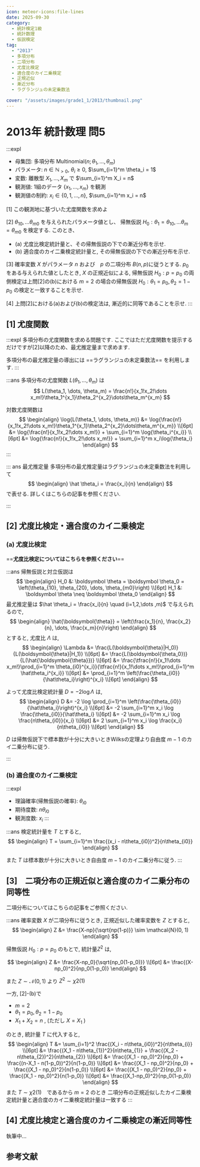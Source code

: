 ```yaml
---
icon: meteor-icons:file-lines
date: 2025-09-30
category:
  - 統計検定1級
  - 統計数理
  - 仮説検定
tag:
  - "2013"
  - 多項分布
  - 二項分布
  - 尤度比検定
  - 適合度のカイ二乗検定
  - 正規近似
  - 漸近分布
  - ラグランジュの未定乗数法

cover: "/assets/images/grade1_1/2013/thumbnail.png" 
---
```


<!-- more -->

# 2013年 統計数理 問5

<AffiliateBook id="kakomon1213"/>

:::expl
- 母集団: 多項分布 $\mathrm{Multinomial}(n;\,\theta_1,\dots,\theta_m)$
- パラメータ: $n \in \mathbb{N}_{>0}$, $\theta_i \ge 0$, $\sum_{i=1}^m \theta_i = 1$
- 変数: 離散型 $X_1,\dots,X_m$ で $\sum_{i=1}^m X_i = n$
- 観測値: 1組のデータ $\{x_1,\dots,x_m\}$ を観測
- 観測値の制約: $x_i \in \{0,1,\dots,n\}$, $\sum_{i=1}^m x_i = n$


[1] この観測地に基づいた尤度関数を求めよ

[2] $\theta_{10}, \dots \theta_{m0}$ を与えられたパラメータ値とし、
帰無仮説 $H_0:\theta_1 = \theta_{10}, \dots \theta_m = \theta_{m0}$ を検定する. このとき、

- (a) 尤度比検定統計量と、その帰無仮説の下での漸近分布を示せ.
- (b) 適合度のカイ二乗検定統計量と, その帰無仮説の下での漸近分布を示せ.

[3] 確率変数 $X$ がパラメータ $n$ および　$p$ の二項分布 $B(n, p)$に従うとする. $p_0$ をある与えられた値としたとき, 
$X$ の正規近似による, 帰無仮説 $H_0: p = p_0$ の両側検定は上問[2]の(b)における $m=2$ の場合の帰無仮説 $H_0: \theta_1 = p_0, \theta_2 = 1 - p_0$ の検定と一致することを示せ.

[4] 上問[2]における(a)および(b)の検定法は, 漸近的に同等であることを示せ.
:::

## [1] 尤度関数
:::expl
多項分布の尤度関数を求める問題です.
ここではただ尤度関数を提示するだけですが[2]以降のため、最尤推定量まで求めます.

多項分布の最尤推定量の導出には ==ラグランジュの未定乗数法== を利用します.
:::

:::ans
多項分布の尤度関数 $L(\theta_1, \dots, \theta_m)$ は
$$
L(\theta_1, \dots, \theta_m) = \frac{n!}{x_1!x_2!\dots x_m!}\theta_1^{x_1}\theta_2^{x_2}\dots\theta_m^{x_m}
$$

対数尤度関数は
$$
\begin{align}
\log{L(\theta_1, \dots, \theta_m)} &= \log{\frac{n!}{x_1!x_2!\dots x_m!}\theta_1^{x_1}\theta_2^{x_2}\dots\theta_m^{x_m}} \\[6pt]
&= \log{\frac{n!}{x_1!x_2!\dots x_m!}} + \sum_{i=1}^m \log{\theta_i^{x_i}} \\[6pt]
&= \log{\frac{n!}{x_1!x_2!\dots x_m!}} + \sum_{i=1}^m x_i\log{\theta_i}
\end{align}
$$
:::

::: ans 最尤推定量
多項分布の最尤推定量はラグランジュの未定乗数法を利用して
$$
\begin{align}
\hat \theta_i = \frac{x_i}{n}
\end{align}
$$
で表せる. 詳しくはこちらの記事を参照ください.

<div class="vp-card-container">
<VPCard
  title="多項分布の最尤推定量"
  desc="最尤推定量・ラグランジュの未定乗数法"
  link="/posts/probability_distribution/multinomial_likelihood.html"
/>
</div>
:::

## [2] 尤度比検定・適合度のカイ二乗検定

### (a) 尤度比検定
==**尤度比検定についてはこちらを参照ください**==
<div class="vp-card-container">
<VPCard
  title="尤度比検定"
  desc="尤度比検定の概要"
  link="/posts/test/likelihood_ratio.html"
/>
</div>

:::ans
帰無仮説と対立仮説は
$$
\begin{align}
H_0 &: \boldsymbol \theta = \boldsymbol \theta_0 =  \left(\theta_{10}, \theta_{20}, \dots, \theta_{m0}\right) \\[6pt]
H_1 &: \boldsymbol \theta \neq \boldsymbol \theta_0
\end{align}
$$
最尤推定量は $\hat \theta_i = \frac{x_i}{n} \quad (i=1,2,\dots ,m)$ で与えられるので,
$$
\begin{align}
\hat{\boldsymbol{\theta}} = \left(\frac{x_1}{n}, \frac{x_2}{n}, \dots, \frac{x_m}{n}\right)
\end{align}
$$
とすると, 尤度比 $\Lambda$ は,
$$
\begin{align}
\Lambda &= \frac{L(\boldsymbol{\theta}|H_0)}{L(\boldsymbol{\theta}|H_1)} \\[6pt]
&= \frac{L(\boldsymbol{\theta_0})}{L(\hat{\boldsymbol{\theta}})} \\[6pt]
&= \frac{\tfrac{n!}{x_1!\dots x_m!}\prod_{i=1}^m \theta_{i0}^{x_i}}{\tfrac{n!}{x_1!\dots x_m!}\prod_{i=1}^m \hat\theta_i^{x_i}} \\[6pt]
&= \prod_{i=1}^m \left(\frac{\theta_{i0}}{\hat\theta_i}\right)^{x_i} \\[6pt]
\end{align}
$$

よって尤度比検定統計量 $D=-2\log\Lambda$ は,
$$
\begin{align}
D &= -2 \log \prod_{i=1}^m \left(\frac{\theta_{i0}}{\hat\theta_i}\right)^{x_i}  \\[6pt]
&= -2 \sum_{i=1}^m x_i \log \frac{\theta_{i0}}{\hat\theta_i} \\[6pt]
&= -2 \sum_{i=1}^m x_i \log \frac{n\theta_{i0}}{x_i} \\[6pt]
&= 2 \sum_{i=1}^m x_i \log \frac{x_i}{n\theta_{i0}} \\[6pt]
\end{align}
$$

$D$ は帰無仮説下で標本数が十分に大きいときWilksの定理より自由度 $m-1$ のカイ二乗分布に従う.

:::

### (b) 適合度のカイ二乗検定
:::expl
- 理論確率(帰無仮説の確率): $\theta_{i0}$
- 期待度数: $n\theta_{i0}$
- 観測度数: $x_i$
:::

:::ans
検定統計量を $T$ とすると,
$$
\begin{align}
T = \sum_{i=1}^m \frac{(x_i - n\theta_{i0})^2}{n\theta_{i0}}
\end{align}
$$

また $T$ は標本数が十分に大きいとき自由度 $m-1$ のカイ二乗分布に従う.
:::

## [3]　二項分布の正規近似と適合度のカイ二乗分布の同等性
二項分布についてはこちらの記事をご参照ください.
<div class="vp-card-container">
<VPCard
  title="二項分布"
  desc="期待値・分散"
  link="/posts/probability_distribution/binomial.md"
/>
</div>

:::ans
確率変数 $X$ が二項分布に従うとき, 正規近似した確率変数を $Z$ とすると,
$$
\begin{align}
Z &= \frac{X-np}{\sqrt{np(1-p)}} \sim \mathcal{N}(0, 1)
\end{align}
$$

帰無仮説 $H_0: p=p_0$ のもとで, 統計量$Z^2$ は,

$$
\begin{align}
Z &= \frac{X-np_0}{\sqrt{np_0(1-p_0)}} \\[6pt]
&= \frac{(X-np_0)^2}{np_0(1-p_0)} 
\end{align}
$$

また $Z \sim \mathcal{N}(0, 1)$ より $Z^2 \sim \chi2(1)$

一方, [2]-(b)で
- $m=2$
- $\theta_1 = p_0, \theta_2 = 1 - p_0$
- $X_1 + X_2 = n$ , (ただし $X = X_1$ )

のとき, 統計量 $T$ に代入すると,
$$
\begin{align}
T &= \sum_{i=1}^2 \frac{(X_i - n\theta_{i0})^2}{n\theta_{i}} \\[6pt]
&= \frac{(X_1 - n\theta_{1})^2}{n\theta_{1}} + \frac{(X_2 - n\theta_{2})^2}{n\theta_{2}} \\[6pt]
&= \frac{(X_1 - np_0)^2}{np_0} + \frac{(n-X_1 - n(1-p_0))^2}{n(1-p_0)} \\[6pt]
&= \frac{(X_1 - np_0)^2}{np_0} + \frac{(X_1 - np_0)^2}{n(1-p_0)} \\[6pt]
&= \frac{(X_1 - np_0)^2}{np_0} + \frac{(X_1 - np_0)^2}{n(1-p_0)} \\[6pt]
&= \frac{(X_1-np_0)^2}{np_0(1-p_0)} 
\end{align}
$$
また $T \sim \chi2(1)$　であるから $m=2$ のとき
二項分布の正規近似したカイ二乗検定統計量と適合度のカイ二乗検定統計量は一致する
:::

## [4] 尤度比検定と適合度のカイ二乗検定の漸近同等性
執筆中...

## 参考文献
<AffiliateBook id="kakomon1213"/>
<AffiliateBook id="official1"/>
<AffiliateBook id="takemura_gen_stats"/>
